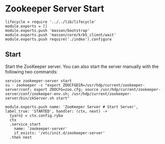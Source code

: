 
# Zookeeper Server Start

    lifecycle = require '../../lib/lifecycle'
    module.exports = []
    module.exports.push 'masson/bootstrap'
    module.exports.push 'masson/core/krb5_client/wait'
    module.exports.push require('./index').configure

## Start

Start the ZooKeeper server. You can also start the server manually with the
following two commands:

```
service zookeeper-server start
su - zookeeper -c "export ZOOCFGDIR=/usr/hdp/current/zookeeper-server/conf; export ZOOCFG=zoo.cfg; source /usr/hdp/current/zookeeper-server/conf/zookeeper-env.sh; /usr/hdp/current/zookeeper-server/bin/zkServer.sh start"
```

    module.exports.push name: 'ZooKeeper Server # Start Server', label_true: 'STARTED', handler: (ctx, next) ->
      {yarn} = ctx.config.ryba
      ctx
      .service_start
        name: 'zookeeper-server'
        if_exists: '/etc/init.d/zookeeper-server'
      .then next
